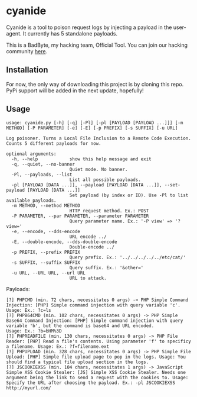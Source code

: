 # cyanide

Cyanide is a tool to poison request logs by injecting a payload in the user-agent. It currently has 5 standalone payloads.

This is a BadByte, my hacking team, Official Tool. You can join our hacking community [here](https://discord.gg/CDACNFg).

## Installation
For now, the only way of downloading this project is by cloning this repo. PyPi support will be added in the next update, hopefully!

## Usage

```
usage: cyanide.py [-h] [-q] [-Pl] [-pl [PAYLOAD [PAYLOAD ...]]] [-m METHOD] [-P PARAMETER] [-e] [-E] [-p PREFIX] [-s SUFFIX] [-u URL]

Log poisoner. Turns a Local File Inclusion to a Remote Code Execution. Counts 5 different payloads for now.

optional arguments:
  -h, --help            show this help message and exit
  -q, --quiet, --no-banner
                        Quiet mode. No banner.
  -Pl, --payloads, --list
                        List all possible payloads.
  -pl [PAYLOAD [DATA ...]], --payload [PAYLOAD [DATA ...]], --set-payload [PAYLOAD [DATA ...]]
                        Set payload (by index or ID). Use -Pl to list available payloads.
  -m METHOD, --method METHOD
                        HTTP request method. Ex.: POST
  -P PARAMETER, --par PARAMETER, --parameter PARAMETER
                        Query parameter name. Ex.: '-P view' => '?view='
  -e, --encode, --dds-encode
                        URL encode ../
  -E, --double-encode, --dds-double-encode
                        Double-encode ../
  -p PREFIX, --prefix PREFIX
                        Query prefix. Ex.: '../../../../../etc/cat/'
  -s SUFFIX, --suffix SUFFIX
                        Query suffix. Ex.: '&other='
  -u URL, --URL URL, --url URL
                        URL to attack.
```

Payloads:
```
[?] PHPCMD (min. 72 chars, necessitates 0 args) -> PHP Simple Command Injection: [PHP] Simple command injection with query variable 'c'. Usage: Ex.: ?c=ls
[?] PHPB64CMD (min. 102 chars, necessitates 0 args) -> PHP Simple Base64 Command Injection: [PHP] Simple command injection with query variable 'b', but the command is base64 and URL encoded. 
Usage: Ex.: ?b=bHM%3D
[?] PHPREADFILE (min. 130 chars, necessitates 0 args) -> PHP File Reader: [PHP] Read a file's contents. Using parameter 'f' to specificy a filename. Usage: Ex.: ?f=filename.ext
[?] PHPUPLOAD (min. 328 chars, necessitates 0 args) -> PHP Simple File Upload: [PHP] Simple file upload page to pop in the logs. Usage: You should find a typical file upload section in the logs.
[?] JSCOOKIEXSS (min. 104 chars, necessitates 1 args) -> JavaScript Simple XSS Cookie Stealer: [JS] Simple XSS Cookie Stealer. Needs one argument being the link to send a request with the cookies to. Usage: Specify the URL after choosing the payload. Ex.: -pl JSCOOKIEXSS http://myurl.com/
```
